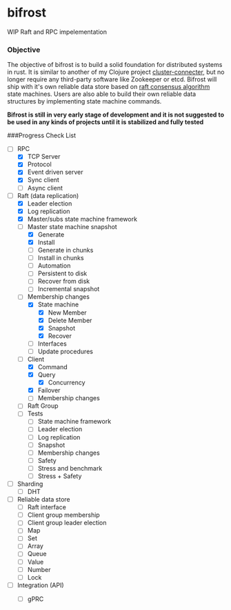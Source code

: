 # bifrost
WIP Raft and RPC impelementation

### Objective

The objective of bifrost is to build a solid foundation for distributed systems in rust.
It is similar to another of my Clojure project [cluster-connecter](https://github.com/shisoft/cluster-connector), but no longer require any third-party software like Zookeeper or etcd. 
Bifrost will ship with it's own reliable data store based on [raft consensus algorithm](https://raft.github.io/) state machines. Users are also able to build their own reliable data structures by implementing state machine commands.  

**Bifrost is still in very early stage of development and it is not suggested to be used in any kinds of projects until it is stabilized and fully tested** 

###Progress Check List

- [ ] RPC
    - [x] TCP Server
    - [x] Protocol
    - [x] Event driven server
    - [x] Sync client
    - [ ] Async client
- [ ] Raft (data replication)
    - [x] Leader election
    - [x] Log replication
    - [x] Master/subs state machine framework
    - [ ] Master state machine snapshot
        - [x] Generate
        - [x] Install
        - [ ] Generate in chunks
        - [ ] Install in chunks
        - [ ] Automation
        - [ ] Persistent to disk
        - [ ] Recover from disk
        - [ ] Incremental snapshot
    - [ ] Membership changes
        - [x] State machine
            - [x] New Member
            - [x] Delete Member
            - [x] Snapshot
            - [x] Recover
        - [ ] Interfaces
        - [ ] Update procedures
    - [ ] Client
        - [x] Command 
        - [x] Query 
            - [x] Concurrency
        - [x] Failover
        - [ ] Membership changes 
    - [ ] Raft Group
    - [ ] Tests
        - [ ] State machine framework
        - [ ] Leader election
        - [ ] Log replication
        - [ ] Snapshot
        - [ ] Membership changes
        - [ ] Safety
        - [ ] Stress and benchmark
        - [ ] Stress + Safety
- [ ] Sharding
    - [ ] DHT
- [ ] Reliable data store
    - [ ] Raft interface
    - [ ] Client group membership
    - [ ] Client group leader election
    - [ ] Map
    - [ ] Set
    - [ ] Array
    - [ ] Queue
    - [ ] Value
    - [ ] Number
    - [ ] Lock
- [ ] Integration (API)
    - [ ]  gPRC
    